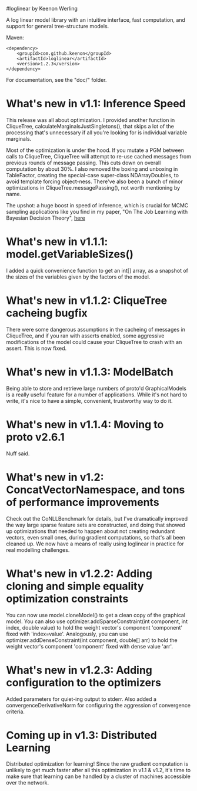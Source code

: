 #loglinear
by Keenon Werling

A log linear model library with an intuitive interface, fast computation, and support for general tree-structure models.

Maven:

    <dependency>
        <groupId>com.github.keenon</groupId>
        <artifactId>loglinear</artifactId>
        <version>1.2.3</version>
    </dependency>

For documentation, see the "doc/" folder.

# What's new in v1.1: Inference Speed

This release was all about optimization. I provided another function in CliqueTree, calculateMarginalsJustSingletons(),
that skips a lot of the processing that's unnecessary if all you're looking for is individual variable marginals.

Most of the optimization is under the hood. If you mutate a PGM between calls to CliqueTree, CliqueTree will attempt to
re-use cached messages from previous rounds of message passing. This cuts down on overall computation by about 30%.
I also removed the boxing and unboxing in TableFactor, creating the special-case super-class NDArrayDoubles, to avoid
template forcing object-ness. There've also been a bunch of minor optimizations in CliqueTree.messagePassing(), not
worth mentioning by name.

The upshot: a huge boost in speed of inference, which is crucial for MCMC sampling applications like you find in my
paper, "On The Job Learning with Bayesian Decision Theory", [here](http://arxiv.org/pdf/1506.03140v1.pdf)

# What's new in v1.1.1: model.getVariableSizes()

I added a quick convenience function to get an int[] array, as a snapshot of the sizes of the variables given by the
factors of the model.

# What's new in v1.1.2: CliqueTree cacheing bugfix

There were some dangerous assumptions in the cacheing of messages in CliqueTree, and if you ran with asserts enabled,
some aggressive modifications of the model could cause your CliqueTree to crash with an assert. This is now fixed.

# What's new in v1.1.3: ModelBatch

Being able to store and retrieve large numbers of proto'd GraphicalModels is a really useful feature for a number of
applications. While it's not hard to write, it's nice to have a simple, convenient, trustworthy way to do it.

# What's new in v1.1.4: Moving to proto v2.6.1

Nuff said.

# What's new in v1.2: ConcatVectorNamespace, and tons of performance improvements

Check out the CoNLLBenchmark for details, but I've dramatically improved the way large sparse feature sets are
constructed, and doing that showed up optimizations that needed to happen about not creating redundant vectors, even
small ones, during gradient computations, so that's all been cleaned up. We now have a means of really using loglinear
in practice for real modelling challenges.

# What's new in v1.2.2: Adding cloning and simple equality optimization constraints

You can now use model.cloneModel() to get a clean copy of the graphical model.
You can also use optimizer.addSparseConstraint(int component, int index, double value) to hold the weight vector's 
component 'component' fixed with 'index=value'. Analogously, you can use optimizer.addDenseConstraint(int component, 
double[] arr) to hold the weight vector's component 'component' fixed with dense value 'arr'.

# What's new in v1.2.3: Adding configuration to the optimizers

Added parameters for quiet-ing output to stderr. Also added a convergenceDerivativeNorm for configuring the aggression 
of convergence criteria.

# Coming up in v1.3: Distributed Learning

Distributed optimization for learning! Since the raw gradient computation is unlikely to get much faster after all this
optimization in v1.1 & v1.2, it's time to make sure that learning can be handled by a cluster of machines accessible over the
network.
